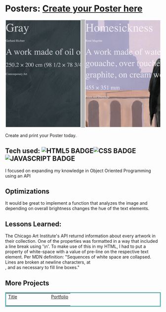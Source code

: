 # Posters: <a href="https://chicagoposters.netlify.app/" target="_blank">Create your Poster here</a>
<a href="" target="_blank"><img src="https://raw.githubusercontent.com/heyjochen/Posters-Chicago/main/assets/READMEIMG.jpg" /></a>

Create and print your Poster today.

## Tech used: ![HTML5 BADGE](https://img.shields.io/static/v1?label=|&message=HTML5&color=23555f&style=flat-square&logo=html5)![CSS BADGE](https://img.shields.io/static/v1?label=|&message=CSS3&color=285f65&style=flat-square&logo=css3)![JAVASCRIPT BADGE](https://img.shields.io/static/v1?label=|&message=JAVASCRIPT&color=3c7f5d&style=flat-square&logo=javascript)

I focused on expanding my knowledge in Object Oriented Programming using an API

## Optimizations
It would be great to implement a function that analyzes the image and depending on overall brightness changes the hue of the text elements.


## Lessons Learned:
The Chicago Art Institute's API returnd information about every artwork in their collection. One of the properties was formatted in a way that included a line break using '\n'. To make use of this in my HTML, I had to put a property of white-space with a value of pre-line on the respective text element. Per MDN definition: 
"Sequences of white space are collapsed. Lines are broken at newline characters, at <br>, and as necessary to fill line boxes." 





## More Projects



<table bordercolor="#66b2b2">
  
  <tr>
    <td width="33.3%" valign="top">
<a target="_blank" href=""> Title</a>
        <br />
      <a target="_blank" href="">
            <img src="" width="100%"  alt=""/>
        </a>
    </td>
    <td width="33.3%" valign="top">
<a target="_blank" href=""></a>
      <br />
        <a target="_blank" href="">
          <img src="" width="100%" alt=""/>
        </a>
    </td>
    <td width="33.3%" valign="top">
<a target="_blank" href="">Portfolio</a>
        <br />
        <a target="_blank" href="">
          <img src="" width="100%" alt=""/>
        </a>
    </td>
  </tr>
</table>